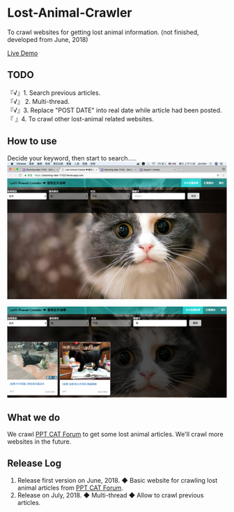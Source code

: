 # Lost-Animal-Crawler
To crawl websites for getting lost animal information. (not finished, developed from June, 2018)

[Live Demo](https://blooming-lake-11123.herokuapp.com/)

## TODO
『√』1. Search previous articles.<br>
『√』 2. Multi-thread.<br>
『√』3. Replace "POST DATE" into real date while article had been posted.<br>
『 』4. To crawl other lost-animal related websites.<br>

## How to use

Decide your keyword, then start to search.....
![alt text](https://github.com/cutejaneii/Lost-Animal-Crawler/blob/master/img1.png)

![alt text](https://github.com/cutejaneii/Lost-Animal-Crawler/blob/master/img2.png)


## What we do
We crawl [PPT CAT Forum](https://www.ptt.cc/bbs/cat/index.html/) to get some lost animal articles. We'll crawl more websites in the future.

## Release Log
 1. Release first version on June, 2018.
    ◆ Basic website for crawling lost animal articles from [PPT CAT Forum](https://www.ptt.cc/bbs/cat/index.html/).
 2. Release on July, 2018.
    ◆ Multi-thread
    ◆ Allow to crawl previous articles.
